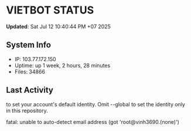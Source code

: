 # VIETBOT STATUS
**Updated**: Sat Jul 12 10:40:44 PM +07 2025

## System Info
- IP: 103.77.172.150
- Uptime: up 1 week, 2 hours, 28 minutes
- Files: 34866

## Last Activity

to set your account's default identity.
Omit --global to set the identity only in this repository.

fatal: unable to auto-detect email address (got 'root@vinh3690.(none)')
